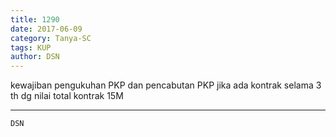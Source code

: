 ```yaml
---
title: 1290
date: 2017-06-09
category: Tanya-SC
tags: KUP
author: DSN
---
```


kewajiban pengukuhan PKP dan pencabutan PKP jika ada kontrak selama 3 th dg nilai total kontrak 15M

---



`DSN`
